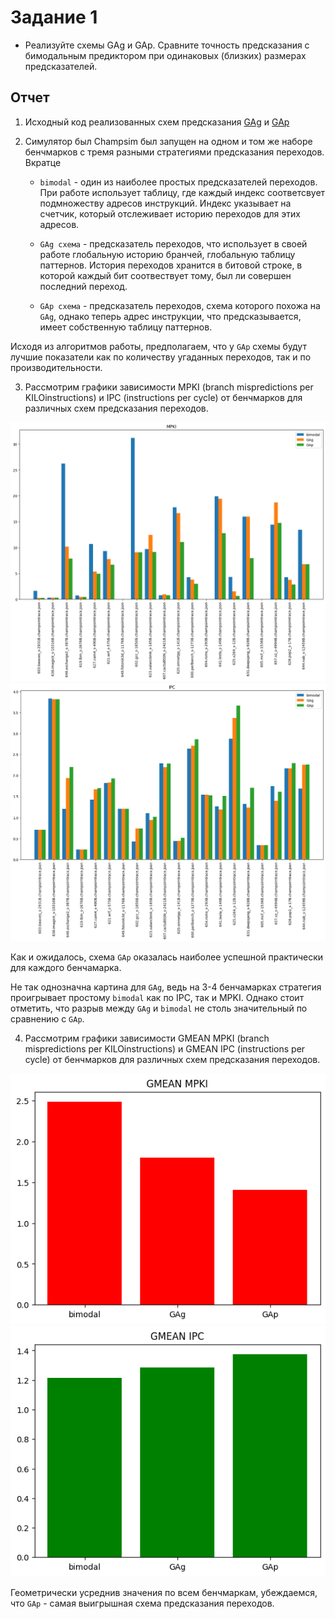 # Задание 1

- Реализуйте схемы GAg и GAp. Сравните точность предсказания с бимодальным предиктором при одинаковых (близких) размерах предсказателей.

## Отчет

1. Исходный код реализованных схем предсказания [GAg](https://github.com/uslsteen/ChampSim/blob/uslsteen/branch-prediction/branch/GAg/GAg.cc) и [GAp](https://github.com/uslsteen/ChampSim/tree/uslsteen/branch-prediction/branch/GAp)

2. Симулятор был Champsim был запущен на одном и том же наборе бенчмарков с тремя разными стратегиями предсказания переходов. Вкратце

    - ```bimodal``` - один из наиболее простых предсказателей переходов. При работе использует таблицу, где каждый индекс соответсвует подмножеству адресов инструкций. Индекс указывает на счетчик, который отслеживает историю переходов для этих адресов.

    - ```GAg схема``` - предсказатель переходов, что использует в своей работе глобальную историю бранчей, глобальную таблицу паттернов. История переходов хранится в битовой строке, в которой каждый бит соотвествует тому, был ли совершен последний переход.

    - ```GAp схема``` - предсказатель переходов, cхема которого похожа на ```GAg```, однако теперь адрес инструкции, что предсказывается, имеет собственную таблицу паттернов.

Исходя из алгоритмов работы, предполагаем, что у ```GAp``` схемы будут лучшие показатели как по количеству угаданных переходов, так и по производительности.

3. Рассмотрим графики зависимости MPKI (branch mispredictions per KILOinstructions) и IPC (instructions per cycle) от бенчмарков для различных схем предсказания переходов.

![img](https://github.com/uslsteen/uarch_course/blob/main/task_1/pics/MPKI.png) ![img](https://github.com/uslsteen/uarch_course/blob/main/task_1/pics/IPC.png)

Как и ожидалось, схема ```GAp``` оказалась наиболее успешной практически для каждого бенчамарка.

Не так однозначна картина для ```GAg```, ведь на 3-4 бенчамарках стратегия проигрывает простому ```bimodal``` как по IPC, так и MPKI. Однако стоит отметить, что разрыв между ```GAg``` и ```bimodal``` не столь значительный по сравнению с ```GAp```.

4. Рассмотрим графики зависимости GMEAN MPKI (branch mispredictions per KILOinstructions) и GMEAN IPC (instructions per cycle) от бенчмарков  для различных схем предсказания переходов.

![img](https://github.com/uslsteen/uarch_course/blob/main/task_1/pics/GMEAN_MPKI.png) ![img](https://github.com/uslsteen/uarch_course/blob/main/task_1/pics/GMEAN_IPC.png)

Геометрически усреднив значения по всем бенчмаркам, убеждаемся, что ```GAp``` - самая выигрышная схема предсказания переходов.
